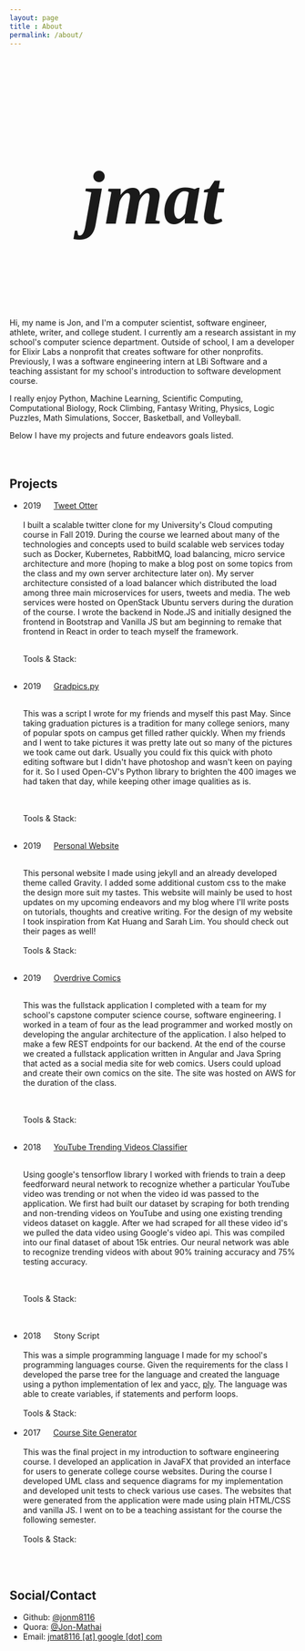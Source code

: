 ```yaml
---
layout: page
title : About
permalink: /about/
---
```

<div>
  <h3 style="font-family: Shojumaru; font-size:100pt;
  text-align: center;"><em>jmat</em></h3>
  <!-- <img class="about-pic-container"
  src="../assets/fb_pro_pic.jpg" />  
   <br/><br/><br/> -->
  <div class="excerpt-container">
   <p></p>
        Hi, my name is Jon, and I'm a computer scientist,
        software engineer, athlete, writer, and college student. I
        currently am a research assistant in
        my school's computer science department. Outside of
        school, I am a developer for Elixir Labs a nonprofit that 
        creates software for other nonprofits. Previously, I 
        was a software engineering intern at LBi Software 
        and a teaching assistant for my school's introduction 
        to software development course.
   <p></p>
        I really enjoy Python, Machine Learning, Scientific
        Computing, Computational Biology, Rock Climbing,
        Fantasy Writing, Physics, Logic Puzzles, Math
        Simulations, Soccer, Basketball, and Volleyball.
   <p></p>
        Below I have my projects and future endeavors goals
        listed.
   <br/><br/><br/>
   <h2>Projects</h2>
   <ul>

   <li>2019 &emsp; 
   <a href="#">
   Tweet Otter</a>
   <br/>
   
   <div class="proj-desc">
   <br/>
   I built a scalable twitter clone for my University's Cloud computing
   course in Fall 2019. During the course we learned about many of the
   technologies and concepts used to build scalable web services today such 
   as Docker, Kubernetes, RabbitMQ, load balancing, micro service
   architecture and more (hoping to make a blog post on some topics from 
   the class and my own server architecture later on). My server 
   architecture consisted of a load balancer which distributed the load 
   among three main microservices for users, tweets and media. The web 
   services were hosted on OpenStack Ubuntu servers during the duration of 
   the course. I wrote the backend in Node.JS and initially designed the 
   frontend in Bootstrap and Vanilla JS but am beginning to remake that 
   frontend in React in order to teach myself the framework. 
   <br/><br/>

   Tools & Stack:<br/>

   <i class="icon-img devicon-nodejs-plain colored"></i>
   <i class="icon-img devicon-mongodb-plain-wordmark colored"></i>
   <i class="icon-img devicon-bootstrap-plain-wordmark colored"></i>
   <i class="icon-img devicon-nginx-plain colored"></i>
   <i class="icon-img devicon-ubuntu-plain-wordmark colored"></i>
   
   </div>
   </li>

   <br/>

   <li>2019 &emsp; 
   <a href="#">
   Gradpics.py</a>
   <br/>

   <div class="proj-desc">
   <br/>
   
   This was a script I wrote for my friends and myself this past May. Since
   taking graduation pictures is a tradition for many college seniors, many
   of popular spots on campus get filled rather quickly. When my friends 
   and I went to take pictures it was pretty late out so many of the 
   pictures we took came out dark. Usually you could fix this quick with
   photo editing software but I didn't have photoshop and wasn't keen on
   paying for it. So I used Open-CV's Python library to brighten the 400
   images we had taken that day, while keeping other image qualities 
   as is.  

   <br/><br/>
   Tools & Stack:<br/>
   
   <i class="icon-img devicon-python-plain-wordmark colored"></i>
   <i class="icon-img devicon-vim-plain colored"></i>

   </div>
   </li>

   <br/>

   <li>2019 &emsp; 
   <a href="https://github.com/jonm8116/jonm8116.github.io">
   Personal Website</a>
   <br/>
   
   <div class="proj-desc">
   <br/>

   This personal website I made using jekyll and an already
   developed theme called Gravity. I added some additional
   custom css to the make the design more suit my tastes.
   This website will mainly be used to host updates on my
   upcoming endeavors and my blog where I'll write posts on
   tutorials, thoughts and creative writing.
   For the design of my website I took inspiration from Kat
   Huang and Sarah Lim. You should check out their pages as
   well!
   <br/><br/>
   Tools & Stack:<br/>
   <i class="icon-img devicon-html5-plain colored"></i>
   <i class="icon-img devicon-css3-plain colored"></i>
   <i class="icon-img devicon-javascript-plain colored"></i>
  </div>
   </li>

   <br/>

   <li>2019 &emsp; 
   <a href="https://github.com/artvegas/overdrive_frontend">
   Overdrive Comics</a>
   <br/>

   <div class="proj-desc">
   <br/>

   This was the fullstack application I completed with a
   team for my school's capstone computer science course,
   software engineering. I worked in a team of four as the
   lead programmer and worked mostly on developing the
   angular architecture of the application. I also helped to
   make a few REST endpoints for our backend. At the end of
   the course we created a fullstack application written in
   Angular and Java Spring that acted as a social media site
   for web comics. Users could upload and create their own
   comics on the site. The site was hosted on AWS for the
   duration of the class.

   <br/><br/>
   Tools & Stack:<br/>
   
   <i class="icon-img devicon-angularjs-plain colored"></i>
   <i class="icon-img devicon-java-plain-wordmark colored"></i>
   <i class="icon-img devicon-html5-plain colored"></i>
   <i class="icon-img devicon-foundation-plain-wordmark colored"></i>
   <i class="icon-img devicon-amazonwebservices-plain-wordmark colored"></i>
   <i class="icon-img devicon-mongodb-plain-wordmark colored"></i>

   </div>
   </li>


   <br/>

   <li>2018 &emsp; 
   <a
   href="https://github.com/jonm8116/YouTube-Trending-Project">
   YouTube Trending Videos Classifier</a>
   
   <br/>
   <div class="proj-desc">
   <br/>

   Using google's tensorflow library I worked with friends
   to train a deep feedforward neural network to recognize
   whether a particular YouTube video was trending or not
   when the video id was passed to the application. We first
   had built our dataset by scraping for both trending and
   non-trending videos on YouTube and using one existing
   trending videos dataset on kaggle. After we had scraped
   for all these video id's we pulled the data video using
   Google's video api. This was compiled into our final
   dataset of about 15k entries. Our neural network was able
   to recognize trending videos with about 90% training
   accuracy and 75% testing accuracy. 
   
   <br/><br/>
   Tools & Stack:<br/>
   <i class="icon-img devicon-python-plain-wordmark colored"></i>   
   <i class="icon-img devicon-google-plain colored"></i>
   <i class="icon-img devicon-atom-original colored"></i>
   
   </div>
   </li>

   <br/>

   <li>2018 &emsp; Stony Script</li>
   <div class="proj-desc">
   <br/>
   This was a simple programming language I made for my
   school's programming languages course. Given the
   requirements for the class I developed the parse tree for
   the language and created the language using a python
   implementation of lex and yacc, <a href="https://www.dabeaz.com/ply/">ply</a>. 
   The language was able to create variables, if statements and perform loops.
   <br/><br/>
   Tools & Stack:<br/>
   <i class="icon-img devicon-python-plain-wordmark colored"></i>   
   <i class="icon-img devicon-atom-original colored"></i>

   </div>
   
   <br/>

   <li>2017 &emsp; 
   <a
   href="https://github.com/jonm8116/Course-Site-Generator">
   Course Site Generator</a></li>
   <div class="proj-desc">
   <br/>
   This was the final project in my introduction to software engineering
   course. I developed an application in JavaFX that provided an interface
   for users to generate college course websites. During the course I 
   developed UML class and sequence diagrams for my implementation and 
   developed unit tests to check various use cases. The websites that were
   generated from the application were made using plain HTML/CSS and 
   vanilla JS. I went on to be a teaching assistant for the course the 
   following semester.
   <br/><br/>
   Tools & Stack:<br/>

   <i class="icon-img devicon-java-plain-wordmark colored"></i>
   <i class="icon-img devicon-html5-plain colored"></i>
   <i class="icon-img devicon-css3-plain colored"></i>
   <i class="icon-img devicon-javascript-plain colored"></i>
   <i class="icon-img devicon-bitbucket-plain-wordmark colored"></i>
   
   </div>


   </ul>

   <br/><br/>
   <h2>Social/Contact</h2>
   <ul>
   <li>
    Github: <a
    href="http://github.com/jonm8116">@jonm8116</a>
   </li>
   <li>
    Quora: <a
    href="https://www.quora.com/profile/Jon-Mathai">@Jon-Mathai</a>
   </li>
   <li>
    Email: <a href="mailto:jmat8116@gmail.com">jmat8116 [at]
    google [dot] com</a>
   </li>

   </ul>

   </div>
</div>
